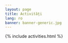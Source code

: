 ```yaml
---
layout: page
title: Activități
lang: ro
banner: banner-generic.jpg
---
```


{% include activities.html %}

